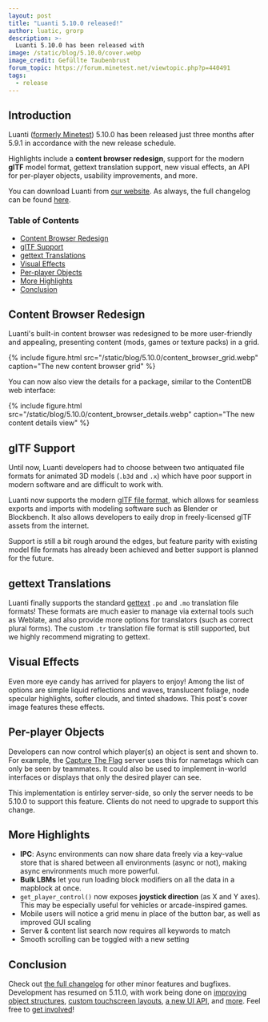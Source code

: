 ```yaml
---
layout: post
title: "Luanti 5.10.0 released!"
author: luatic, grorp
description: >-
  Luanti 5.10.0 has been released with 
image: /static/blog/5.10.0/cover.webp
image_credit: Gefüllte Taubenbrust
forum_topic: https://forum.minetest.net/viewtopic.php?p=440491
tags:
  - release
---
```


<h2 class="sr-only">Introduction</h2>

Luanti ([formerly Minetest](https://blog.minetest.net/2024/10/13/Introducing-Our-New-Name/))
5.10.0 has been released just three months after 5.9.1 in accordance with the new release schedule.

Highlights include a **content browser redesign**,
support for the modern **glTF** model format, gettext translation support, new visual effects,
an API for per-player objects, usability improvements, and more.

<!-- more -->

You can download Luanti from
[our website](https://www.minetest.net/downloads/).
As always, the full changelog can be found
[here](https://dev.minetest.net/Changelog#5.9.1_.E2.86.92_5.10.0).

### Table of Contents

- [Content Browser Redesign](#content-browser-redesign)
- [glTF Support](#gltf-support)
- [gettext Translations](#gettext-translations)
- [Visual Effects](#visual-effects)
- [Per-player Objects](#per-player-objects)
- [More Highlights](#more-highlights)
- [Conclusion](#conclusion)

## Content Browser Redesign

Luanti's built-in content browser was redesigned to be more user-friendly and appealing,
presenting content (mods, games or texture packs) in a grid.

{% include figure.html src="/static/blog/5.10.0/content_browser_grid.webp" caption="The new content browser grid" %}

You can now also view the details for a package, similar to the ContentDB web interface:

{% include figure.html src="/static/blog/5.10.0/content_browser_details.webp" caption="The new content details view" %}

## glTF Support

Until now, Luanti developers had to choose between two antiquated file formats
for animated 3D models (`.b3d` and `.x`) which have poor support in modern software and are difficult to work with.

Luanti now supports the modern [glTF file format](https://www.khronos.org/glTF/),
which allows for seamless exports and imports with modeling software such as Blender or Blockbench.
It also allows developers to eaily drop in freely-licensed glTF assets from the internet.

Support is still a bit rough around the edges,
but feature parity with existing model file formats has already been achieved and better support is planned for the future.

## gettext Translations

Luanti finally supports the standard [gettext](https://www.gnu.org/software/gettext/) `.po` and `.mo` translation file formats!
These formats are much easier to manage via external tools such as Weblate, and also provide more options for translators (such as correct plural forms).
The custom `.tr` translation file format is still supported, but we highly recommend migrating to gettext.

## Visual Effects

Even more eye candy has arrived for players to enjoy! Among the list of options are
simple liquid reflections and waves, translucent foliage, node specular highlights, softer clouds, and tinted shadows.
This post's cover image features these effects.

## Per-player Objects

Developers can now control which player(s) an object is sent and shown to.
For example, the [Capture The Flag](https://content.luanti.org/packages/rubenwardy/capturetheflag/)
server uses this for nametags which can only be seen by teammates.
It could also be used to implement in-world interfaces or displays that only the desired player can see.

This implementation is entirley server-side, so only the server needs to be 5.10.0 to support this feature. Clients
do not need to upgrade to support this change.

## More Highlights

* **IPC**: Async environments can now share data freely via a key-value store that is shared between all environments
  (async or not), making async environments much more powerful.
* **Bulk LBMs** let you run loading block modifiers on all the data in a mapblock at once.
* `get_player_control()` now exposes **joystick direction** (as X and Y axes).
  This may be especially useful for vehicles or arcade-inspired games.
* Mobile users will notice a grid menu in place of the button bar, as well as improved GUI scaling
* Server & content list search now requires all keywords to match
* Smooth scrolling can be toggled with a new setting

## Conclusion

Check out [the full changelog](https://dev.minetest.net/Changelog#5.9.1_.E2.86.92_5.10.0) for other minor features and bugfixes.
Development has resumed on 5.11.0, with work being done on [improving object structures](https://github.com/minetest/minetest/issues/14613), [custom touchscreen layouts](https://github.com/minetest/minetest/pull/14933), [a new UI API](https://github.com/minetest/minetest/pull/14263), and [more](https://github.com/minetest/minetest/milestone/25).
Feel free to [get involved](https://www.luanti.org/get-involved/)!
